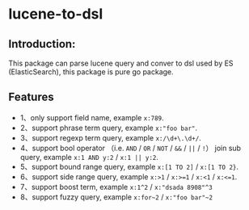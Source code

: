 # lucene-to-dsl
## Introduction:
This package can parse lucene query and conver to dsl used by ES (ElasticSearch), this package is pure go package.
## Features
- 1、only support field name, example `x:789`.
- 2、support phrase term query, example `x:"foo bar"`.
- 3、support regexp term query, example `x:/\d+\.\d+/`.
- 4、support bool operator （i.e. `AND` / `OR` / `NOT` / `&&` / `||` / `!`） join sub query, example `x:1 AND y:2`  /  `x:1 || y:2`.
- 5、support bound range query, example `x:[1 TO 2]` / `x:[1 TO 2}`.
- 6、support side range query, example `x:>1` / `x:>=1` / `x:<1` / `x:<=1`.
- 7、support boost term, example `x:1^2` / `x:"dsada 8908"^3`
- 8、support fuzzy query, example `x:for~2` / `x:"foo bar"~2`
